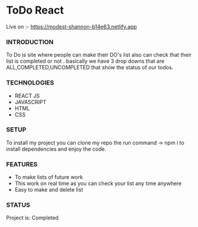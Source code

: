 # ToDo React
Live on :- https://modest-shannon-b14e63.netlify.app
<h3>INTRODUCTION</h3>
<p>To Do is site where people can make their DO's list also can check that their list is completed or not . basically we have 3 drop downs that are ALL,COMPLETED,UNCOMPLETED that show the status of our todos.</p>
<h3>TECHNOLOGIES</h3>
<ul>
  <li>REACT JS</li>
  <li>JAVASCRIPT</li>
  <li>HTML</li>
  <li>CSS</li>
</ul>
<h3>SETUP</h3>
<p>To install my project you can clone my repo the run command -> npm i to install dependencies and enjoy the code.</p>
<h3>FEATURES</h3>
<ul>
  <li>To make lists of future work</li>
  <li>This work on real time as you can check your list any time anywhere</li>
  <li>Easy to make and delete list</li>
</ul>
<h3>STATUS</h3>
<p>Project is: Completed</p>
